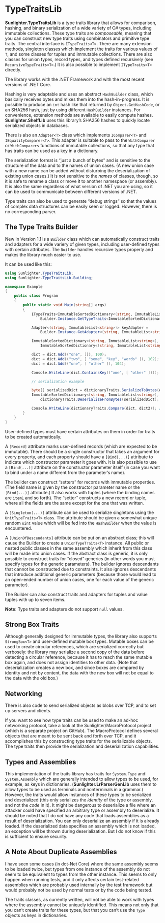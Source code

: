<!-- -*- coding: utf-8; fill-column: 118 -*- -->

# TypeTraitsLib

**Sunlighter.TypeTraitsLib** is a type traits library that allows for comparison, hashing, and binary serialization of
a wide variety of C# types, including immutable collections. These type traits are *composeable*, meaning that you can
construct new type traits using combinators and primitive type traits. The central interface is
`ITypeTraits<T>`. There are many extension methods, singleton classes which implement the traits for various values of
`T`, and some classes for tuples and immutable collections. There are also classes for union types, record types, and
types defined recursively (see `RecursiveTypeTraits<T>`.) It is also possible to implement `ITypeTraits<T>` directly.

The library works with the .NET Framework and with the most recent versions of .NET Core.

Hashing is very adaptable and uses an abstract `HashBuilder` class, which basically receives bytes and mixes them into
the hash-in-progress. It is possible to produce an `int` hash like that returned by `Object.GetHashCode`, or an SHA256
hash, just by using different `HashBuilder` instances. For convenience, extension methods are available to easily
compute hashes. **Sunlighter.ShelfLib** uses this library&rsquo;s SHA256 hashes to quickly locate serialized objects
in databases.

There is also an `Adapter<T>` class which implements `IComparer<T>` and `IEqualityComparer<T>`. This adapter is
suitable to pass to the `WithComparer` or `WithComparers` functions of immutable collections, so that any type that
has traits can be used as a key in a dictionary.

The serialization format is &ldquo;just a bunch of bytes&rdquo; and is sensitive to the structure of the data and to
the names of union cases. (A new union case with a new name can be added without disturbing the deserialization of
existing union cases.) It is not sensitive to the *names* of classes, though, so it is safe to rename a class or move
it to another namespace (or assembly). It is also the same regardless of what version of .NET you are using, so it can
be used to communicate between different versions of .NET.

Type traits can also be used to generate &ldquo;debug strings&rdquo; so that the values of complex data structures can
be easily seen or logged. However, there is no corresponding parser.

## The Type Traits Builder

New in Version 1.1 is a `Builder` class which can automatically construct traits and adapters for a wide variery of
given types, including user-defined types with certain attributes. The `Builder` handles recursive types properly and
makes the library much easier to use.

It can be used like this:

```csharp
using Sunlighter.TypeTraitsLib;
using Sunlighter.TypeTraitsLib.Building;

namespace Example
{
    public class Program
    {
        public static void Main(string[] args)
        {
            ITypeTraits<ImmutableSortedDictionary<(string, ImmutableList<string>), long>> dictionaryTraits =
                Builder.Instance.GetTypeTraits<ImmutableSortedDictionary<(string, ImmutableList<string>), long>>();

            Adapter<(string, ImmutableList<string>)> keyAdapter =
                Builder.Instance.GetAdapter<(string, ImmutableList<string>)>();

            ImmutableSortedDictionary<(string, ImmutableList<string>), long> dict =
                ImmutableSortedDictionary<(string, ImmutableList<string>), long>.Empty.WithComparers(keyAdapter);

            dict = dict.Add(("one", []), 100);
            dict = dict.Add(("two", [ "some", "key", "words" ]), 102);
            dict = dict.Add(("one", [ "other" ]), 104);

            Console.WriteLine(dict.ContainsKey(("one", [ "other" ]))); // True

            // serialization example

            byte[] serializedDict = dictionaryTraits.SerializeToBytes(dict);
            ImmutableSortedDictionary<(string, ImmutableList<string>), long> dict2 =
                dictionaryTraits.DeserializeFromBytes(serializedDict);

            Console.WriteLine(dictionaryTraits.Compare(dict, dict2)); // 0
        }
    }
}
```

User-defined types must have certain attributes on them in order for traits to be created automatically.

A `[Record]` attribute marks user-defined records (which are expected to be immutable). There should be a single
constructor that takes an argument for every property, and each property should have a `[Bind(...)]` attribute to
indicate which constructor parameter it goes with. It is also possible to use a `[Bind(...)]` attribute on the
constructor parameter itself (in case you want to bind under a name different from the parameter&rsquo;s name).

The builder can construct &ldquo;setters&rdquo; for records with immutable properties. (The field name is given by the
constructor parameter name or the `[Bind(...)]` attribute.) It also works with tuples (where the binding names are
`item1` and so forth). The &ldquo;setter&rdquo; constructs a new record or tuple, where all the fields are the same
except for the one that was written.

A `[Singleton(...)]` attribute can be used to serialize singletons using the `UnitTypeTraits<T>` class. The attribute
should be given a somewhat unique random `uint` value which will be fed into the `HashBuilder` when the value is
encountered.

A `[UnionOfDescendants]` attribute can be put on an abstract class; this will cause the Builder to create a
`UnionTypeTraits<T>` instance. All public or nested public classes in the same assembly which inherit from this class
will be made into union cases. If the abstract class is generic, it is only possible to construct traits for
&ldquo;closed&rdquo; generics (in other words you must specify types for the generic parameters). The builder ignores
descendants that cannot be constructed due to constraints. It also ignores descendants that introduce additional
generic parameters (because those would lead to an open-ended number of union cases, one for each value of the generic
parameter).

The Builder can also construct traits and adapters for tuples and value tuples with up to seven items.

**Note:** Type traits and adapters do not support `null` values.

## Strong Box Traits

Although generally designed for immutable types, the library also supports `StrongBox<T>` and user-defined mutable box
types. Mutable boxes can be used to create circular references, which are serialized correctly but verbosely: the
library may serialize a second copy of the data before detecting a circular reference, because it has to reach the
same mutable box again, and does not assign identities to other data. (Note that deserialization creates a new box,
and since boxes are compared by identity and not by content, the data with the new box will not be equal to the data
with the old box.)

## Networking

There is also code to send serialized objects as blobs over TCP, and to set up servers and clients.

If you want to see how type traits can be used to make an ad-hoc networking protocol, take a look at the
Sunlighter/MacroProtocol project (which is a separate project on GitHub). The MacroProtocol defines several objects
that are meant to be sent back and forth over TCP, and it accomplishes this by constructing type traits for the
serializable objects. The type traits then provide the serialization and deserialization capabilities.

## Types and Assemblies

This implementation of the traits library has traits for `System.Type` and `System.Assembly` which are generally
intended to allow types to be used, for example, as keys in dictionaries. (**Sunlighter.LrParserGenLib** uses them to
allow types to be used as terminals and nonterminals in a grammar.) However, the traits would allow instances of these
types to be serialized and deserialized (this only serializes the *identity* of the type or assembly, and not the
*code* in it). It might be dangerous to deserialize a file where an attacker could have specified an arbitrary type or
assembly to deserialize. It should be noted that I do *not* have any code that loads assemblies as a result of
deserialization. You can only deserialize an assembly if it is already loaded. If the deserialized data specifies an
assembly which is not loaded, an exception will be thrown during deserialization. But I do not know if this is
sufficient to ensure security.

## A Note About Duplicate Assemblies

I have seen some cases (in dot-Net Core) where the same assembly seems to be loaded twice, but types from one instance
of the assembly do not seem to be equivalent to types from the other instance. This seems to only happen when running
tests, and it only affects certain test-related assemblies which are probably used internally by the test framework
but would probably not be used by normal tests or by the code being tested.

The traits classes, as currently written, will not be able to work with types where the assembly cannot be uniquely
identified. This means not only that you can&rsquo;t create traits for these types, but that you can&rsquo;t use the
`Type` objects as keys in dictionaries.
